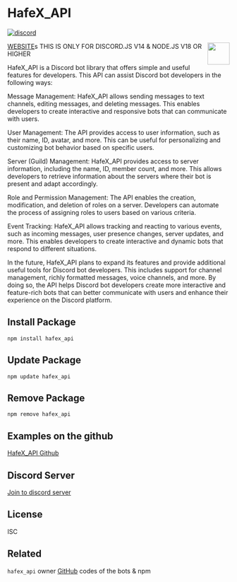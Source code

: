 # HafeX_API

[![discord](https://img.shields.io/discord/1126520940864479332?label=Discord&style=for-the-badge&labelColor=gray&color=blue)](https://discord.gg/XpGkapQgZh)

[WEBSITE](https://hafex.xyz/)s
<img src="https://hafex.xyz/hafex_100.png" style="width:50px;height:50px;" align="right"/>
THIS IS ONLY FOR DISCORD.JS V14 & NODE.JS V18 OR HIGHER

HafeX_API is a Discord bot library that offers simple and useful features for developers. This API can assist Discord bot developers in the following ways:

Message Management: HafeX_API allows sending messages to text channels, editing messages, and deleting messages. This enables developers to create interactive and responsive bots that can communicate with users. 

User Management: The API provides access to user information, such as their name, ID, avatar, and more. This can be useful for personalizing and customizing bot behavior based on specific users. 

Server (Guild) Management: HafeX_API provides access to server information, including the name, ID, member count, and more. This allows developers to retrieve information about the servers where their bot is present and adapt accordingly. 

Role and Permission Management: The API enables the creation, modification, and deletion of roles on a server. Developers can automate the process of assigning roles to users based on various criteria. 

Event Tracking: HafeX_API allows tracking and reacting to various events, such as incoming messages, user presence changes, server updates, and more. This enables developers to create interactive and dynamic bots that respond to different situations. 

In the future, HafeX_API plans to expand its features and provide additional useful tools for Discord bot developers. This includes support for channel management, richly formatted messages, voice channels, and more. By doing so, the API helps Discord bot developers create more interactive and feature-rich bots that can better communicate with users and enhance their experience on the Discord platform. 

## Install Package
```
npm install hafex_api
```

## Update Package
```
npm update hafex_api
```

## Remove Package
```
npm remove hafex_api
```


## Examples on the github
[HafeX_API Github](https://github.com/RecuvaPumDEV/HafeX_API)

## Discord Server
[Join to discord server](https://discord.gg/XpGkapQgZh)

## License

ISC

## Related

`hafex_api` owner [GitHub](https://github.com/RecuvaPumDEV) codes of the bots & npm